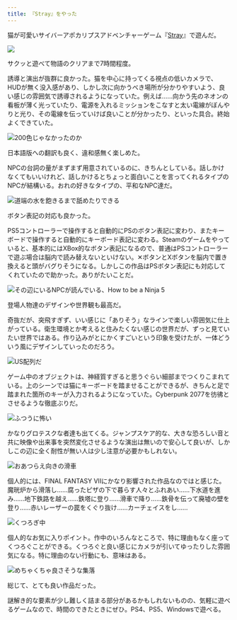 ```yaml
---
title: 『Stray』をやった
---
```

猫が可愛いサイバーアポカリプスアドベンチャーゲーム『[Stray](https://store.steampowered.com/app/1332010/Stray/?l=japanese)』で遊んだ。

![](https://lh3.googleusercontent.com/docs/ADP-6oEtQ4WNYQ9jy1vHlDoPgD33cLbU4HmOEGXYJwLUJ8Id2fLNzWZgNgjHJ_fyiIiHq2S3Vd_V_BtUgZymDzlvTHw4rt5tESPICiSmzExPhZauTN12k6K27O2lQ0q5EuGNDNdcJOS_rNNwfKnib_HEJiLoDcVF53dza5R_sKbEmB9X5VqStBt3KB_WO62O-nBo7OqMlDH_yUHOsJv83Mn_0w278diw1t5xiGWPM1ydYBJSO1VxgIwZKehKPzdQmrxPYOXIsY0HVoaah0sYErclawfo-IHd2jZw8xnN5f66LdMIrs46WvqXvTo_VaxzXqfDp-CYtKCn9piUxafR41nr8QSqKqV_jnKtBFLX7kFmFNwg9YAtFGEhab4vYui01TS8TDepHYJ_zySQKTa5ULmcNYdcRB01Vl6R0wjEe0K0dNvLRSAYDt1SOtsI7TpJHMA_bjrjIIMYHDD2mbQa1QDDSrkxu6EylBPk2TgDxQ6-pQqGtOaQDAhirp1Xz_1NOCxNrHMEQoOKKhodf_-SwOh56KzFax41-vJv8Rr_o8crtL_pvF--drZLUHJKioSdBfXhN503YxH1InW1eyUNC1XSsvNQyKnvssULIaKdxF_ZqTW-5lUcHp5NU028_L1L3mxLm8w4Ay-J-pfFAyXJWbCwBrTTX3kx5lzOG2l0p0x5yrZN5KmsYzhrOoMlM7Pm9WSeRu4ngghG7vD84mJ2eujp-ncuVT4PwpA6iKtJyPh2PcB67sbTUlnR4W1RdZZvlz1FjabKk9OTDD0eo7j8tBtTvm09rsXoUQbxrSpp4xjWC-I_7uXhR8ItiFF2FrhE6MFK51xzH0aRRzCk4K8wZwTVJ3rtXWrZXxCowlg5GHFxsDUroIXyQAwskgd7i7bd1hidMcIiT0Vje8H5fHbHMQskqOb-TKRvDpFxkWIJCsC6mDHJ8gpoqzCbRiGWNaG6yBqbHySShfMcodG_HZOY_MpsQgifE_wTQCIPZe97gCmEhLrhJaG2rh7UetCpNm9bpIJhl0ePDrS0n8C2qmfspp-duukIBV0f82tXPB7vXLXl4Y1TS5Eb2JtMRbjkMG2Eg4Ptjyt758gVdb1pbbd5Ay5A9Y5z3YIWf5rdcTvUEDgBttArUJU99Rm5Y6LjUn__eyvzpllqET3zy9f7Kx0OSq22twvIhxjPbJaVGikTlnGf1QAmJwyThhUeqBM6QX9H5vpCX9k_vENNvbel3gSJywOwxPmUPhBIU5XB7u6uofId2YpYUU3KuA)

サクッと遊べて物語のクリアまで7時間程度。

誘導と演出が抜群に良かった。猫を中心に持ってくる視点の低いカメラで、HUDが無く没入感があり、しかし次に向かうべき場所が分かりやすいよう、良い感じの雰囲気で誘導されるようになっていた。例えば……向かう先のネオンの看板が薄く光っていたり、電源を入れるミッションをこなすと太い電線がぼんやりと光り、その電線を伝っていけば良いことが分かったり、といった具合。終始よくできていた。

![](https://lh3.googleusercontent.com/docs/ADP-6oH7TRDkVJptQIt5wIvkSRB-cq1z5Szp7GVqS4YRBGfDNEO5qpCak3afxxLk-eafPAj4fO94bOmm8_dLipnVHFRPzSSu2QNGzjsmXPO7wj66hZ92HuWGrUESWx_Z4AdmGujoDqYYrBMMkNu30UGBFFbnRN-viqTtd4LdbBxPd6VTgMQ9AIKhcN39ysr_UL65I-_w3g7PkQ1mjP0QX1HzokbB68b-U4CjcgTFyYvXbmDtFEYDsX0OvIm5cVqZEiMLxdQK7ke40_3_uuaCKysd0osSr8IgAIbocil8A94vgKOvNSbAMOHLXSEqzVURTigCO0M5X3z5C__aUUKfzn6L06GSKLSGuJSoBScFqHP6pn9T2YyjjX10_w0PgvZFrgZ0heoS6kXq5vLKOaT765QJNGMOlZl7o_hq93Cczu-OjxwrAkRh0r-21LR5-yOnymlNlxsKleNYxBW5V7LII9NlpYd4gfSda4P9uesPsaGSTsTWsQCQnkWg3n0rVTulmSkxsZTXjXCICYHr9itbQUwHW54lm8Y-22Ljlx1FFUJ6VAPIG5YxxbNWhvZLfHVJdG-etAUfeVP64RijF5SrVNi4aujF3MQX9pEFHvuO4CeaEA2AHEUd1ZHoW5wtNYIVoR-8ukY6FFRBWezHWY7Cj6qp736ZoQJaYBNe6HtG_QzU2jTg3BBNs7sY0FDP7Cq0mTqWkKVztO_Lvzd6HDAJboqxKWWcdpKbYazybhhk4F1lfDIq519sKukjn-50PKliVT_mRfQzz1irfPNrTLfVCFq9X6pN4ICPoXKL5gfpSpqFp1fjRzrIER0_Og3DJZGA0WtdGjMu3YIdXGEiHu-j_Pr_QnTQvkxVtXEGn_rjXnpHTi4hWiUBf0k7cdRulhq1L7Vs0ax56CPD6eUNNB2HfoMZ974xQxY1gpAe38wJQiayucgUPgaeJA23c-Ti2cSLR9wj0_aj9_hxpBNA2EjITP37vFHgT6OA_q_26Ol5hSr-eI3tYPxFwcHKCEzMuxQ_xDCaSL7iQ5ASW4qgIHee2T42ZnXzCKABJVQZdp17iQZWQ6HAecmQsA4lYZJzoMENQyF75hHOfuVkNatij8lJuEd8N6WGPV_q_g63sq6Gxz-YSy8rGYGcDvcGFav70YiIdc496ybXTmtNmi3q8Hcq6_7Lk9QEkzDhXOHl7bisnbQ4feNDOlNV6QjtM4ieK2WDj_uZij_VMu2D16PwsBxqnb50fiuYA8CvNocHIXhTSxAcxuO2FZ8EMg "200色じゃなかったのか")

日本語版への翻訳も良く、違和感無く楽しめた。

NPCの台詞の量がまずまず用意されているのに、きちんとしている。話しかけなくてもいいけれど、話しかけるとちょっと面白いことを言ってくれるタイプのNPCが結構いる。おれの好きなタイプの、平和なNPC達だ。

![](https://lh3.googleusercontent.com/docs/ADP-6oENveSozGULdpfK5YzJcB10sksshq3BjGa6CIa5vl1ejPuQp28XYrf3Ao8m5gv0Fj6KiSa7e0zxMAt6LEDhsdbyll1I4UOm0At0FWXRICnGR7tULU-RenQBc30Yz15VaoEAvzq35-QRUq0RLzX2xBmoP4QWmh_xrEL88Jn7mhZq3LKaZY7NLwukUx8J5f4wgMK41b8SB2WPvilnYjGDfvK2g3wuNEBFtLwzZFaYDh740avM1pcr2fE204z0Jtf6UpUVNxpHhnU7TPmZufFIo88eQ-kEXjjxm5TaLx30TFdDpadHBw5m7TgI6ySuWw2EOsIq-TaMpzSh3EVUDe5pCB5bGsb0a39Wr0136g6ARJOturd-m6SHHhgcI0bSTPXbr6QYAK1szdkh98ba3pPZiOVX6EIjULrvgXDn_7VtN53bFgI0DQnkZ9P7eOOOLMJ7j7tOrgyiFRrw0xnlomyAH3A1EYib0PVvkMYikm24iVDN6uoQRifnxC4JxXRAbQ0K5OLNThGUcsuu0VOJdkNe4-BUyPIufDMbBXL-jP3kLA4w1jCgr8yyNz_fk0oWVCi3c5BB0WAGlNOZnqrBiWXFP-i5i3Yc7GJPhwO2I8Yn20U_8LNdGU_TU49ldyazc1L4cxmUt0W3zMe50h8tTkk30AY6xrBxyDP8IMFd-g5l3fSJbZEdaEmCcrcc9kc1a2P-CqTcaue2vO17U3sWt2t7o99hj9_2CgL51kRuQ-VvWEE9-KcWjsW89Y2zRDHuRZwwIA9Zml3VqCABlQ3y8CSLsTAB6-paRT80wmgS4SdjoKpFweYkglPMai7eI8GvuAa0fNhZEKMDQHD1D8FljOgMdH_nAcOo3yIg0-F3hWlBg8nqmZzBpxZYqiYBLnuzFcdfRhyw5wgOwRSGjzyR8on_7VBaoNwE0JsI_43RIWqFij0g9m-tink--Cj53NA_smFcXNe4ZvrP1G0byLz7ohxIhgTGhrBTqXVtP_ORBFz4DzLRh0o5PCMcgtmeZJ2n8S3L73cXT-VmitI46MU5lHbrrk3JNpR9Rt5b2M4acGFUAX5ct8_gGVUDxq2hmvdMBCUSueuUkZAN9L48zfufq_xJ2cfeZ4HD9h4N5q5KiOQni4kXuc3vr-HaJu8XoNkLilkrq_8hoVWU0XRhNcxdOVUjBru9TdZ1TQx5WQDvqSZupEneCFuPWI7Tlke7HN7UxY5vDQew6NXoMGc37I06KlKso_18XIlDxuyJkXlEV0D94KMsdYLLig "道端の水を飽きるまで舐めたりできる")

ボタン表記の対応も良かった。

PS5コントローラーで操作すると自動的にPSのボタン表記に変わり、またキーボードで操作すると自動的にキーボード表記に変わる。Steamのゲームをやっていると、基本的にはXBox的なボタン表記になるので、普通はPSコントローラーで遊ぶ場合は脳内で読み替えないといけない。✕ボタンとXボタンを脳内で置き換えると頭がバグりそうになる。しかしこの作品はPSボタン表記にも対応してくれていたので助かった。ありがたいことだ。

![](https://lh3.googleusercontent.com/docs/ADP-6oF1nnUvxIPOQuDSkRynPlMvRBHlwS7X7h5Ifm2bqRykgeNLPJPaZy_5RvXhDv5cxGFFS17yKLnaF-_Nf1K1fLlLsaqAt894S2-PX1vL_Oj6iSCLdLjfDnhdyX271pkzKxAwTev21TSYyW6i0E8HtcYDi_wReAtb-8OqutoqrAd9CVvyxLXTyXKjyhldPxb-OJmRjsBSELjUJ3QarLIVmEXfhk6Wmz-bmAitMVbBOY1a4oUJDcA0l3izm5aqB6_CN33T8vStQIl8gAwPqSDE09rhvWmI_TV21BDxwbN_Hg5yVJtck_Ahw9K9NO7hjEaEKPVaZp4jCfzZwhV1IB-Z3dlSib1UnUzQI0tObUdHImS57yHKYnXCEhgNBdqVKvl2hgd6YfnE8ZfGkAanuAQQ0KGj0OK97VmLgFuzAAs0CbF5MH0j90a1kgt5S5LcD5bFqJSuR5N6qvDYcfofeBWIVfQe13OoyZ3Up2LiW7XWszmc0HT_iSngz_aCSUoCUYXbxKBOhskvaZ3BQ0LUb5Wn4321aMqGrlA4hiYy50KQySj2oC4PojAzhvINNlj0chqE6OSc2L4vdqGqdKXtXRAnpuce7J7W35MXaf0gEUag2PG8Z47VrxRVsZQmAzSHy-7qz0r7kK1Z__Yhf6CnW8IFjuKsHH6Ut1dpomlsFKtrwEmhAPFTAmiFadsdVgbKFWVAE-FdZviXjIy3m_4yvzySKNg68yQmh9ORbl1fHNkzv1EPhAjakKHWeAwAFmGz2vHVjKywtGX0UvxeN3x1eHDfM4ImsoPmXCKMse-bC8qBHFDukoGo1Vm44KBjGcpp-bRuiqnheSJOD-EhLFyxXxjHv05vD6cx89nB8ck2wB2r4Ey2C4c-BzUcuUnC8ODWmia4fV2jc5KIgpREqyF3rFMSWO3gFf6RG9jZNZUaZQ9jL_8wvp8Gtzrd4jsFP8BFFWkRJ4zvXjAAKqSgG7-ttw-k3ARY5hdtbm5J-kysiP_ZJFrUC-RFNdMQv9nv4-iwY76wHQEXYG-f9PrXtv8k8UKjPLV2zFU3zW5hfZwHSclCf5M9pd1uiBls4fob3u0z-GRRRte47BtLlruV5f2WI8jQ4XkX4YoZyArfutlP0-pP7JJW3DeoJaF-2rjl6zS2sEn4EAKAQklgM9x3tJKcKQe4jqOQsym2mlr59-Fv_5WZ8VXj8xHaYek6XJaPZqOvsRcYQGtNiXhjH2ACAFrsYZWn3fGU2C_Uxxkd1ol1ERt4mcTp_ADi6Q "その辺にいるNPCが読んでいる、How to be a Ninja 5")

登場人物達のデザインや世界観も最高だ。

奇抜だが、突飛すぎず、いい感じに「ありそう」なラインで楽しい雰囲気に仕上がっている。衛生環境とか考えると住みたくない感じの世界だが、ずっと見ていたい世界ではある。作り込みがとにかくすごいという印象を受けたが、一体どういう風にデザインしていったのだろう。

![](https://lh3.googleusercontent.com/docs/ADP-6oGByII4gn7GeAmBKMYUHNRIQimvqVPBOBlokY0IFGHHBgivzRpgyynwL6lTfn6QYdAAf-K_E9tI7BarP9zfKyWJ4a1gGv-BwrORB0o0l9wPfdDUAoxrvzkp07C6ePTHEAs3m0nfB7GpuFKNXge_pEkVkE1fMlbGVDJztGD0lRX8J3-nW7DsnsjL9o3zLbPmgILh-XEOplUucsXbWuNZ2el-NyCxF5CRGKhVES6bWclLPMe4mFu5zteGH5TOIAZZlRcnIH9y2n5TWKyYTyWadlgigsuDTEzsLXnnedP1aPK569zPYXdA3FjVlG25AZNcyrAbsZQNFhW_l0RjdEn72E-_lYiQVwmNsRYxVQZ8oDwBiy7zqW6Mk4OItlEN7ZgNSxQ2Wr_w1z66AYiXduWx39Vnkcan1PxIIsnn7DA4CY9wLPe_Hts-4Q3jSgVTnckHcSzZ5GUHdGX73i3VVfKYW1jCI6qCSKd3ztsG5STKFlnOqUPB7dwDl0bSyMe3SjRPIlW1QIw-VeDc1kGkdK8zTZhRwEwNwsuv_i5CJxTDJaEFJr6OWnwTvQsKJ9oa4nk8wB0a4Q9WPlk2waZdPRubyb8E6XEXtqQKKkhOkQYHqUskhCJKWqzOXrZU9PjwAbvNl9YvkRZ_pg6Cxzt4YZrD1RQb866x6cgUtlHCw6RqkQIfI_1KvbJmnw2N2QqftZH4Sfrt7I5gTeHmBdiVQz8NBFt0-QM0xBw1cKfWdjLvA8rUKomJuQSCcW1VvTC8E3gkVIqJgkd7eMCnwZHpuwEAcWnFx4akm4v9zZts24Y7cLuSk9vzV_ougwWBFG9IpPNU5SOD3FYv1gUSxHz8XGyOfhavRNET2Z72HJ8uHqy0S7yCbpUJpsGJebx3mNE7HRaYdhjnxe2inJHClKUOkOeqi_5_ka-oRPrimlScKfycMoWUkIP1MLWd5n2s34bTrHO_k6Oo9jIDqDHHFTd2uV8wRTVK25W-Yun4Px6NqsYyea3Ig8J6SauwyK3Bbtm2NRtbtdnVrQE7Yv9x09B6YhAJizzLESvz_6SGL3V15LkAR8g2zrAQSk5eZkAwaaFLVoIwBdnJ4ifKxLi83b7nDYq2R3QA_V1a0Ywq9mRZoWfgSjGuQ1jHnP8nuFefb9Xz0Q3lTxInhKfFtJUZWaqxyj8dYiGNQobplAZaO3rcCKFGHyLj7f9HrJAdiOzCW3zbqJOfyYpRYnBWKrcLAgqViYhYf1GbqT5RZPPL1u73NTLVU7nsfJzPow "US配列だ")

ゲーム中のオブジェクトは、神経質すぎると思うぐらい細部までつくりこまれている。上のシーンでは猫にキーボードを踏ませることができるが、きちんと足で踏まれた箇所のキーが入力されるようになっていた。Cyberpunk 2077を彷彿とさせるような徹底ぶりだ。

![](https://lh3.googleusercontent.com/docs/ADP-6oErA_jtJ8Sz1n1M8gWE2rDUNxztFIS_jg7mtpXqq17L-UTJdFy1Cqx1TyoR7MWZdaPt95V_uo_cUhyDHkV2MYGMWxgMgVP9_bvXaaTzHNoO2m9-t2CQCr2vifNkda69lIF7HC4V_2mFbeLsY-J3A-u3jzVdXVF9hvD7UaaJKnaQOFOMUEDfsZBemMD9KKNAuieriSFj9tbNwEcxDCDK7lSqA0CvAzSloKeLKaOJNzrXbEsQTR5Am6okBqSe_2T2Jr8TwoR_9LlYJGmuyNIZ6MZWuwBY_Mc35DTUFCWzhBWFj2kGlj9yKAI3BnjGmokr_vmRflWYtu46QRbbtlH6hWIAbXeeBdUqzg3e-a0m3V5UNIvEU1ADubgBeEGMSqsrsGSbVCONkHG2R9Ut5xX-cj-AbUuGKDRJuweMHHubxsPYI5go0Ze6huT-OMTbrB71aqBQhi0nQZv9iVZK2HHy1MOJRTVaAYnMnEGz7N_x1m8c-IpnHAXLsUsdIiqMushQKXitoJsctaI-CHAZaNnR37a1kFmDUskU2rBblt7G4ZX_gtMQ-uWgJNrhb29tu9A1XuOVPitl-vDpr0s0-CDhxWYCwMP_rvuW2tHWynkJv5ay_8Lt1eMuAhPG7VNMXfVZ5UqNT9TKi4grOoAZmzZE8GcjfKEfp5VCcjI_HK3T_cUoOmwSgStfCioBjVe2b4kQfNmUlSwg1sW0itw6lwNk1RoOdsBRZ33LWVYF0QhlQngRfvPejyrx2MdtwOhAIBn0vEy1uNmyvghFONc8t8hTSETtI6ybZ2PUCCYET_60k8UQwVeZQ0CZYBrwld9DydCTgETD-A_xSRNexlqrdArGYLm-RXJLBT9qI1sgKHGcECTePC7T2aO8zTPsX9gYi_VCBtOTJy_FeAXVqa3gqJbkbRPRadqD-sULrpId1LgGP35Ucg3DKhIGg827INUY02VAygqKTqL0by_dUeR5KCInY_n4dlINLa1T7q65Bt_ba-FxGPWz1Dy0NnMsunWYh_F7YiFgx15HUBGyuWjNcapWa8wwcLphfnbhN71Ibfp-clr_ZFhpLpIEvwPSbHoIxQKN4bM9lYovteadj8ZNWvNtk22xdEtrqCpvjzYsAUQTwPAC5krgRaBtmXCz1zfxMaDWcqhT669rCL5SuXgADZyv3fqeoxt0foO_eW_W3a1XqjmoK1l0Hl-ErZVkzJpuwvpHbGdRfae4m5hlLdgQE63z0VZ3poRCO5Jz1u-XWeEyi6uZz-9LQw "ふつうに怖い")

かなりグロテスクな者達も出てくる。ジャンプスケア的な、大きな恐ろしい音と共に映像や出来事を突然変化させるような演出は無いので安心して良いが、しかしこの辺に全く耐性が無い人は少し注意が必要かもしれない。

![](https://lh3.googleusercontent.com/docs/ADP-6oHY1V77KGpFLJaPEmQ6knvGJ4gTn-0x260DWc0vUrrkiql8AIUkgDlJ8_qW9nm-jt6eMX3stwDSDfuEqnD8uPIoIzO4nKx-mvcX8L1B43sKw0TiE4K3M9fkJDL_nYz0AwgogH5MwtfnwlnbaenpAo1R8-_sLexSeBgjQeW1qMS-ZnXCQbaHdPjmmH93xqo-7yof12Q3lsAtN9jNnhrf_a-bGnRiFlyK7MTz7FsQ_dPRlU-xKF0RBORwDN3jILHsEHetms2WbNQzl6g7AbqbLByFe15VI_l-A9SQ9GOuUYeFmkvVLqAYStMS6TCcuB2UYmWl2E-uCWOWJNh9ziWb2-ZovEg1qVUEKYOt6fiw10rhFmVzDjXSFjlo8CTwujlprPII2wFdvNjrYwkxcktXu07cJAwmkeuy_w6CCEBHkSlNduehEvQVfYTz6jqJiu2ShGKeyqUgQ8Ft7rQzZPx8t_k9uOFAeV5WXwZWIYnoMQVRHXg1NxzunKFOW-Q1gdKnwf5zu_ddnMSQZrhx56V3mmc6-XDe2V2uGTuEiIoBC3pb3PAHvF_E8b20Jb_EGrpzLM65CiO-pnxNw_RYUs5-o_d2ObHcLNTBjXmgiuO7UrmVOFGMgKw1y9s1_JHXHPLTrCaTa5qqhLQxffBgxsiohJuIHzd4wFO3CDx5etri0eNjH-uLKnWLkfC1bc6K3hR9GSm4GkIppwLch5MPRQ5jduKIR8LQy8fUbrNsPSsI_QzqjgtSdhzPNrcPxSRtoJ99tJI6EC552LIlygvNEMsAWiHlJ6Vu1WoPjQsPViwBF97vw7WY7DOuLBhh7Qg3jsqN4BrLJIoX2E5_0Z8gPHGOhYPOOsPD2qA2-RFDazPiYgzG4qhyCgvjQzVKTN81gWR3o5EAsaVyZxvjb2aJuNMHy4MRux91NUhU14OOOlCmHkm_7K8tk-DnwgC8ooDefr0jiqHa3rFktfjl9UZeJF1_Gk7YRl1LAGQCegzvUHsol1a0J0GEbcZi7u64cz67bdkAXXXU8x1_q7c2g2B8a4JU8G0yUVl1Qjiqzmq03_-PTM0rWzjk26xzdPQU3tdUoHofWWvI9cNvu-ZLRDQRKSyC9mLloD2mn6FcpJ5KuX9ORmqB81LtpExvYuE38jJ6l6HjyZli2Yb7ouPvqxjO9KEaQ4tlvKTJx0hxauOseYrbzDE-SPjPQf5-pyW5_G7YaQvQw5hlupH8AtSQ-kJ3x48CRjyveRkDUYXhWAFQUWN1mTEIPYWUlQ "おあつらえ向きの滑車")

個人的には、FINAL FANTASY VIIにかなり影響された作品なのではと感じた。魔晄炉から滑落し……腐ったピザの下で暮らす人々とふれあい……下水道を進み……地下鉄路を越え……鉄塔に登り……滑車で降り……鉄骨を伝って廃墟の壁を登り……赤いレーザーの罠をくぐり抜け……カーチェイスをし……

![](https://lh3.googleusercontent.com/docs/ADP-6oGPd52LOMrNSsQAcnQzMML5wKFj5kHJ4F0xleVQ4W_G8sgaWv784zQ32Bz67ENEE2ZDaOW5IfBosbfCzGr3acBrMy91BYVInyA6M7GIiw9RMEboTqGTc4SKP1Q49dgYEOyOF88YuS82CF8CDHS9rVGVYB4TlZzRV_NkJCgevG3lLXlOPUw9GoIWfLIh9cTvrFQucAduRQVGqWqB0QSEpBl4nOR-nIJ7Nd7uBxwuEAkQOWsKyRbV7ux5dKzrcIGQTnylI-b4lk0yZuutV4JWVqncHX4JkC156fAWxvldgQWT7yej2l1WlieY6ksIgdhyX_scEpqRLUKNMQI49sAxbaVAI_50GXKlgvwTVdxRbuG7O8vCA5acncQum_Xyc4-Q3S4a6HXFYT2MlcvT8ArNH8ogRat3fTZUnbGkpwQM9QhF9LgPM5gIk1HHxwpm_8PiP7-B172Wjf05x5oGhEPcYll5HSUiopfmwH2w_WVdHeiPvuBV30IfEjfpffCSMxWSAfcrfODPXM_QZcfE001JV9IGE2Tb0p-ERRFLk2LnMnbrlguXXKYyC0S0AK5ZnDwRaqRY0lgzfux5SXkgxJpLpXJmCXxKi1shyVNQejgrkveiP2I_4czSEvHu5q6VozMr_a0k6NN4rjCbAXfgyNVkbhd0uphIG1HhW5K7BBbh4RAZKJb1xkidhgO1wHBB_F8BqvKCgj_REaqu8OCabdSm3_NkgSb3JzFCieTuuxk0EMiuWKpIr-TxtaMx2KWLkEvukWP6kvcCaG11XwN4zG1cJCPd5TyKJYF92TjbicP0i45ES9LjK3vQAqcig24CVpkC4wj7hNeXACrEyu_GYOhTs9xxe4LXbwCKtz3D5GUudN_rfZ3qReMqj8t3edswoVl1xqCzPhFW-7ydpn_NHJcHbTFqL_rHFq9wQKAf76_4d8mi5S-vESRpGuC38QBnoviYA6cUaxMsIMJ-yhd-YgM4VqD04ZlbHi-LgTByaqq9fjqfENl4v7dxwbGa195cAk27uDr0isNPPKqozwaxTCWlE3xxS63CdNnAE0ZwaW_OV04lDf2dGMYksWsVsYGp5oGRje8-DUuWXzLUfSooIMd_oHHHBQZc2p1aSUde_k5nDCh-xXQWGmFbLD9zGDIy5mIJdacePJxRWpBM62XEAzI3jVCzD3yK0Fj5XMNcP8fxxKmi4px5DOX2fZ6QAxFXWt-Rtwea9X4GwXuhgqKwp07YzZbyOBvc1_Sz0cDkkEgnpu0lwYITjg "くつろぎ中")

個人的なお気に入りポイント。作中のいろんなところで、特に理由もなく座ってくつろぐことができる。くつろぐと良い感じにカメラが引いてゆったりした雰囲気になる。特に理由のない行動にも、意味はある。

![](https://lh3.googleusercontent.com/docs/ADP-6oGDTQIctew3sZKDTZbhLQhf27HS4F0La7CtP_Tf8syJcZoH9wiN-gZouBl50Q3CKmPGWieKMjHcLhCa_AYcXzDhW6Jh8_cD2UnXv-jwMjxozLilEwKFNiM04R2_CsassglelvRbBmsKP0TGAAwWmdzJF1m8fw6D9MWz3dTXOSbXh7QWUjgxF5_LXHpt2AtDT7JNxxhcuz4S0lO072VMX3kUNtRladyJbLMx7lqBSb1N6GkNNHiy_FLBrS_rc_HXZt6ylPPNff8_WrynLtm0DoVZvPc-XQbmco4qzqO1nVtRHEBhuPjl7eV_c6yhEl4EDlh3TL3jc9Jse3ZMT7xKG4G_Den4zbLi6BL83xw2-7A_Gb70NUjoR0e5OA5MipyrFtJxkagZjvrhc7sOx-GU2QJyNsrpO2VN_lNMxMJCEHBEzP-C1zvXNBggbVY5_-OBrw2i23MVeE8dFHXqhf00cgZ92cbMVzWoOrxaTai5H2eHKonRy4BdV19sszobAVa-qqOwzJcaovb47EFKIRfWzM-0TMRqYGyBqEjA5fIboZt2n9tfOAGQo2WwR996BqSNpxBYzi_0gknR6xqE7xTGJeNjTFjQgiKbMl9Mdq_wZ_fgIgb1yk6MArfN_8CyvbuMTgZHvL7qJPES5MRsF_p8-Htc0DaEtnRTHUFXdisMXu64heH51_v3cwpjfhve2PXZiulzlrTkHu2ckmKbtzdkHLVsndsWvyPWZ8dQPlPsy9JV1DAiK3a_n8hKVboQN1ZwGOtfRIWy1t6TX7SaPuuWNwTljeZyjRhis-dLaVDQHPNfVn3on2FF95huy8OAYCDpQJf95_Frq0ot6LtyMxtrvgTpDmJxSU_io9iLru-8BSthVAexxtEv7F7BMmtGgpWdd0aaUEOHsfk0OHQO7qJnM0jIqy7uYbFtn7UmytnFIKgcRLDqM6zPshLiUN19ukAK8c1x1l0IJUJ7B1bjoTc-cttVpoFgmbmA3s0drb_lwk5GAzmIwtpnCq0kG05XNn67YyV1An9Pmaw_U8bLIQ2Spn6VimqCuBcujt03XrUaQ8pN8dJK4naFOjfJyBKWqOcHIC__banm4pUKe3KBI1rfiZE6ZeYkG03nlMD31pVxxLI-y48hrLwIH_6sx_kUHnTAlK-j_Kf6DGNMfP89KB5lSX_rwFwqfU5PMXQ2gxRwI_REKjlKrRLwkZFeOGCg9MU-Yq3jui4oEgIBkfA-3VWGokkMXBRGIH8jAchth-XZFVNqH7sNRQ "めちゃくちゃ良さそうな集落")

総じて、とても良い作品だった。

謎解き的な要素が少し難しく詰まる部分があるかもしれないものの、気軽に遊べるゲームなので、時間のできたときにぜひ。PS4、PS5、Windowsで遊べる。
